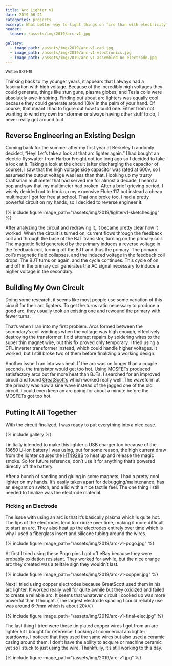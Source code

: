 ```yaml
---
title: Arc Lighter v1
date: 2019-06-21
categories: projects
excerpt: What better way to light things on fire than with electricity?
header:
  teaser: /assets/img/2019/arc-v1.jpg

gallery:
  - image_path: /assets/img/2019/arc-v1-cad.jpg
  - image_path: /assets/img/2019/arc-v1-electronics.jpg
  - image_path: /assets/img/2019/arc-v1-assembled-no-electrode.jpg
---
```


<sub>Written 8-21-19</sub>

Thinking back to my younger years, it appears that I always had a fascination with high voltage. Because of the incredibly high voltages they could generate, things like stun guns, plasma globes, and Tesla coils were absolutely awe-inspiring. Finding out about arc lighters was equally cool because they could generate around 10kV in the palm of your hand. Of course, that meant I had to figure out how to build one. Either from not wanting to wind my own transformer or always having other stuff to do, I never really got around to it.

## Reverse Engineering an Existing Design

Coming back for the summer after my first year at Berkeley I randomly decided, “Hey! Let’s take a look at that arc lighter again.” I had bought an electric flyswatter from Harbor Freight not too long ago so I decided to take a look at it. Taking a look at the circuit (after discharging the capacitor of course), I saw that the high voltage side capacitor was rated at 600v, so I assumed the output voltage was less than that. Hooking up my trusty Craftsman multimeter that had served me for almost a decade, I heard a pop and saw that my multimeter had broken. After a brief grieving period, I wisely decided not to hook up my expensive Fluke 117 but instead a cheap multimeter I got for free at school. That one broke too. I had a pretty powerful circuit on my hands, so I decided to reverse engineer it.

{% include figure image_path="/assets/img/2019/lighterv1-sketches.jpg" %}

After analyzing the circuit and redrawing it, it became pretty clear how it worked. When the circuit is turned on, current flows through the feedback coil and through the base of the BJT transistor, turning on the primary coil. The magnetic field generated by the primary induces a reverse voltage in the feedback coil, turning off the BJT and thus the primary. The primary coil’s magnetic field collapses, and the induced voltage in the feedback coil drops. The BJT turns on again, and the cycle continues. This cycle of on and off in the primary coil generates the AC signal necessary to induce a higher voltage in the secondary.

## Building My Own Circuit

Doing some research, it seems like most people use some variation of this circuit for their arc lighters. To get the turns ratio necessary to produce a good arc, they usually took an existing one and rewound the primary with fewer turns.

That’s when I ran into my first problem. Arcs formed between the secondary’s coil windings when the voltage was high enough, effectively destroying the transformer. I did attempt repairs by soldering wires to the super thin magnet wire, but this fix proved only temporary. I tried using a CFL inverter transformer instead, which could handle higher voltages. It worked, but I still broke two of them before finalizing a working design.

Another issue I ran into was heat. If the arc was on longer than a couple seconds, the transistor would get too hot. Using MOSFETs produced satisfactory arcs but far more heat than BJTs. I searched for an improved circuit and found [GreatScott’s](https://youtu.be/lk_1lzMiUVc) which worked really well. The waveform at the primary was now a sine wave instead of the jagged one of the old circuit. I could even keep an arc going for about a minute before the MOSFETs got too hot.

## Putting It All Together

With the circuit finalized, I was ready to put everything into a nice case.

{% include gallery %}

I initially intended to make this lighter a USB charger too because of the 18650 Li-ion battery I was using, but for some reason, the high current draw from the lighter causes the [HT4928S](http://www.hotchip.com.cn/Uploads/goods/2017-11-03/59fc3d69cabf0.pdf) to heat up and release the magic smoke. So for future reference, don’t use it for anything that’s powered directly off the battery.

After a bunch of sanding and gluing in some magnets, I had a pretty cool lighter on my hands. It’s easily taken apart for debugging/maintenance, has an elegant on switch, and a lid with a nice tactile feel. The one thing I still needed to finalize was the electrode material.

### Picking an Electrode

The issue with using an arc is that it’s basically plasma which is quite hot. The tips of the electrodes tend to oxidize over time, making it more difficult to start an arc. They also heat up the electrodes entirely over time which is why I used a fiberglass insert and silicone tubing around the wires.

{% include figure image_path="/assets/img/2019/arc-v1-pogo.jpg" %}

At first I tried using these Pogo pins I got off eBay because they were probably oxidation resistant. They worked for awhile, but the nice orange arc they created was a telltale sign they wouldn’t last.

{% include figure image_path="/assets/img/2019/arc-v1-copper.jpg" %}

Next I tried using copper electrodes because GreatScott used them in his arc lighter. It worked really well for quite awhile but they oxidized and failed to create a reliable arc. It seems that whatever circuit I cooked up was more powerful than I thought. (The largest electrode spacing I could reliably use was around 6-7mm which is about 20kV.)

{% include figure image_path="/assets/img/2019/arc-v1-final-elec.jpg" %}

The last thing I tried were these tin plated copper wires I got from an arc lighter kit I bought for reference. Looking at commercial arc lighter teardowns, I noticed that they used the same wires but also used a ceramic casing around them. I don’t have the ability to acquire or machine ceramic yet so I stuck to just using the wire. Thankfully, it’s still working to this day.

{% include figure image_path="/assets/img/2019/arc-v1.jpg" %}
